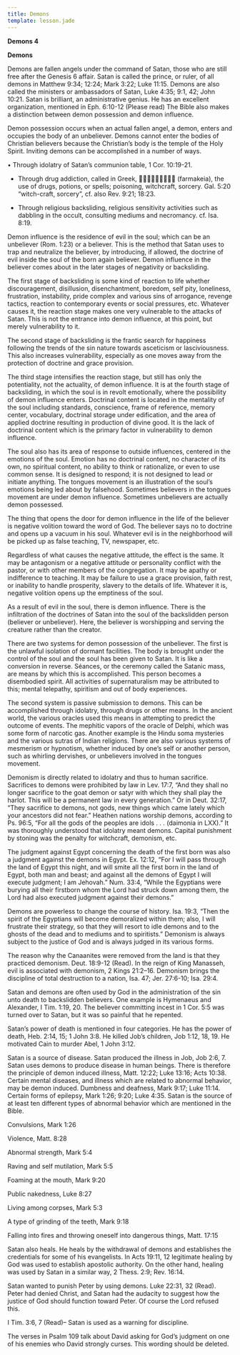 ```yaml
---
title: Demons
template: lesson.jade
---
```



**Demons 4**

**Demons**

Demons are fallen angels under the command of Satan, those who are still
free after the Genesis 6 affair. Satan is called the prince, or ruler,
of all demons in Matthew 9:34; 12:24; Mark 3:22; Luke 11:15. Demons are
also called the ministers or ambassadors of Satan, Luke 4:35; 9:1, 42;
John 10:21. Satan is brilliant, an administrative genius. He has an
excellent organization, mentioned in Eph. 6:10-12 (Please read) The
Bible also makes a distinction between demon possession and demon
influence.

Demon possession occurs when an actual fallen angel, a demon, enters and
occupies the body of an unbeliever. Demons cannot enter the bodies of
Christian believers because the Christian’s body is the temple of the
Holy Spirit. Inviting demons can be accomplished in a number of ways.

• Through idolatry of Satan’s communion table, 1 Cor. 10:19-21.

-   Through drug addiction, called in Greek,  (farmakeia), the
    use of drugs, potions, or spells; poisoning, witchcraft, sorcery.
    Gal. 5:20 “witch-craft, sorcery”, cf. also Rev. 9:21; 18:23.

-   Through religious backsliding, religious sensitivity activities such
    as dabbling in the occult, consulting mediums and necromancy. cf.
    Isa. 8:19.

Demon influence is the residence of evil in the soul; which can be an
unbeliever (Rom. 1:23) or a believer. This is the method that Satan uses
to trap and neutralize the believer, by introducing, if allowed, the
doctrine of evil inside the soul of the born again believer. Demon
influence in the believer comes about in the later stages of negativity
or backsliding.

The first stage of backsliding is some kind of reaction to life whether
discouragement, disillusion, disenchantment, boredom, self pity,
loneliness, frustration, instability, pride complex and various sins of
arrogance, revenge tactics, reaction to contemporary events or social
pressures, etc. Whatever causes it, the reaction stage makes one very
vulnerable to the attacks of Satan. This is not the entrance into demon
influence, at this point, but merely vulnerability to it.

The second stage of backsliding is the frantic search for happiness
following the trends of the sin nature towards asceticism or
lasciviousness. This also increases vulnerability, especially as one
moves away from the protection of doctrine and grace provision.

The third stage intensifies the reaction stage, but still has only the
potentiality, not the actuality, of demon influence. It is at the fourth
stage of backsliding, in which the soul is in revolt emotionally, where
the possibility of demon influence enters. Doctrinal content is located
in the mentality of the soul including standards, conscience, frame of
reference, memory center, vocabulary, doctrinal storage under
edification, and the area of applied doctrine resulting in production of
divine good. It is the lack of doctrinal content which is the primary
factor in vulnerability to demon influence.

The soul also has its area of response to outside influences, centered
in the emotions of the soul. Emotion has no doctrinal content, no
character of its own, no spiritual content, no ability to think or
rationalize, or even to use common sense. It is designed to respond; it
is not designed to lead or initiate anything. The tongues movement is an
illustration of the soul’s emotions being led about by falsehood.
Sometimes believers in the tongues movement are under demon influence.
Sometimes unbelievers are actually demon possessed.

The thing that opens the door for demon influence in the life of the
believer is negative volition toward the word of God. The believer says
no to doctrine and opens up a vacuum in his soul. Whatever evil is in
the neighborhood will be picked up as false teaching, TV, newspaper,
etc.

Regardless of what causes the negative attitude, the effect is the same.
It may be antagonism or a negative attitude or personality conflict with
the pastor, or with other members of the congregation. It may be apathy
or indifference to teaching. It may be failure to use a grace provision,
faith rest, or inability to handle prosperity, slavery to the details of
life. Whatever it is, negative volition opens up the emptiness of the
soul.

As a result of evil in the soul, there is demon influence. There is the
infiltration of the doctrines of Satan into the soul of the backslidden
person (believer or unbeliever). Here, the believer is worshipping and
serving the creature rather than the creator.

There are two systems for demon possession of the unbeliever. The first
is the unlawful isolation of dormant facilities. The body is brought
under the control of the soul and the soul has been given to Satan. It
is like a conversion in reverse. Séances, or the ceremony called the
Satanic mass, are means by which this is accomplished. This person
becomes a disembodied spirit. All activities of supernaturalism may be
attributed to this; mental telepathy, spiritism and out of body
experiences.

The second system is passive submission to demons. This can be
accomplished through idolatry, through drugs or other means. In the
ancient world, the various oracles used this means in attempting to
predict the outcome of events. The mephitic vapors of the oracle of
Delphi, which was some form of narcotic gas. Another example is the
Hindu soma mysteries and the various sutras of Indian religions. There
are also various systems of mesmerism or hypnotism, whether induced by
one’s self or another person, such as whirling dervishes, or unbelievers
involved in the tongues movement.

Demonism is directly related to idolatry and thus to human sacrifice.
Sacrifices to demons were prohibited by law in Lev. 17:7, “And they
shall no longer sacrifice to the goat demon or satyr with which they
shall play the harlot. This will be a permanent law in every
generation.” Or in Deut. 32:17, “They sacrifice to demons, not gods, new
things which came lately which your ancestors did not fear.” Heathen
nations worship demons, according to Ps. 96:5, “For all the gods of the
peoples are idols . . . (daimonia in LXX).” It was thoroughly understood
that idolatry meant demons. Capital punishment by stoning was the
penalty for witchcraft, demonism, etc.

The judgment against Egypt concerning the death of the first born was
also a judgment against the demons in Egypt. Ex. 12:12, “For I will pass
through the land of Egypt this night, and will smite all the first born
in the land of Egypt, both man and beast; and against all the demons of
Egypt I will execute judgment; I am Jehovah.” Num. 33:4, “While the
Egyptians were burying all their firstborn whom the Lord had struck down
among them, the Lord had also executed judgment against their demons.”

Demons are powerless to change the course of history. Isa. 19:3, “Then
the spirit of the Egyptians will become demoralized within them; also, I
will frustrate their strategy, so that they will resort to idle demons
and to the ghosts of the dead and to mediums and to spiritists.”
Demonism is always subject to the justice of God and is always judged in
its various forms.

The reason why the Canaanites were removed from the land is that they
practiced demonism. Deut. 18:9-12 (Read). In the reign of King Manasseh,
evil is associated with demonism, 2 Kings 21:2–16. Demonism brings the
discipline of total destruction to a nation, Isa. 47; Jer. 27:6-10; Isa.
29:4.

Satan and demons are often used by God in the administration of the sin
unto death to backslidden believers. One example is Hymenaeus and
Alexander, I Tim. 1:19, 20. The believer committing incest in 1 Cor. 5:5
was turned over to Satan, but it was so painful that he repented.

Satan’s power of death is mentioned in four categories. He has the power
of death, Heb. 2:14, 15; 1 John 3:8. He killed Job’s children, Job 1:12,
18, 19. He motivated Cain to murder Abel, 1 John 3:12.

Satan is a source of disease. Satan produced the illness in Job, Job
2:6, 7. Satan uses demons to produce disease in human beings. There is
therefore the principle of demon induced illness, Matt. 12:22; Luke
13:16; Acts 10:38. Certain mental diseases, and illness which are
related to abnormal behavior, may be demon induced. Dumbness and
deafness, Mark 9:17; Luke 11:14. Certain forms of epilepsy, Mark 1:26;
9:20; Luke 4:35. Satan is the source of at least ten different types of
abnormal behavior which are mentioned in the Bible.

Convulsions, Mark 1:26

Violence, Matt. 8:28

Abnormal strength, Mark 5:4

Raving and self mutilation, Mark 5:5

Foaming at the mouth, Mark 9:20

Public nakedness, Luke 8:27

Living among corpses, Mark 5:3

A type of grinding of the teeth, Mark 9:18

Falling into fires and throwing oneself into dangerous things, Matt.
17:15

Satan also heals. He heals by the withdrawal of demons and establishes
the credentials for some of his evangelists. In Acts 19:11, 12
legitimate healing by God was used to establish apostolic authority. On
the other hand, healing was used by Satan in a similar way, 2 Thess.
2:9; Rev. 16:14.

Satan wanted to punish Peter by using demons. Luke 22:31, 32 (Read).
Peter had denied Christ, and Satan had the audacity to suggest how the
justice of God should function toward Peter. Of course the Lord refused
this.

I Tim. 3:6, 7 (Read)– Satan is used as a warning for discipline.

The verses in Psalm 109 talk about David asking for God’s judgment on
one of his enemies who David strongly curses. This wording should be
deleted.

